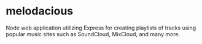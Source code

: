 # melodacious
Node web application utilizing Express for creating playlists of tracks using popular music sites such as SoundCloud, MixCloud, and many more.
